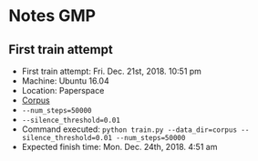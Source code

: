 # Notes GMP

## First train attempt

* First train attempt: Fri. Dec. 21st, 2018. 10:51 pm
* Machine: Ubuntu 16.04
* Location: Paperspace
* [Corpus](https://github.com/guillemontecinos/tensorflow-wavenet/tree/master/corpus)
* `--num_steps=50000`
* `--silence_threshold=0.01`
* Command executed: `python train.py --data_dir=corpus --silence_threshold=0.01 --num_steps=50000`
* Expected finish time: Mon. Dec. 24th, 2018. 4:51 am
